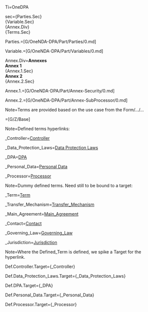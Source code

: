 Ti=OneDPA

sec={Parties.Sec}<br>{Variable.Sec}<br>{Annex.Div}<br>{Terms.Sec}

Parties.=[G/OneNDA-DPA/Part/Parties/0.md]

Variable.=[G/OneNDA-DPA/Part/Variables/0.md]

Annex.Div=<b>Annexes</b><br><b>Annex 1</b><br>{Annex.1.Sec}<br><b>Annex 2 </b><br>{Annex.2.Sec}

Annex.1.=[G/OneNDA-DPA/Part/Annex-Security/0.md]

Annex.2.=[G/OneNDA-DPA/Part/Annex-SubProcessor/0.md]

Note=Terms are provided based on the use case from the Form/.../...

=[G/Z/Base]

Note=Defined terms hyperlinks:

_Controller=<a href='#Def.Controller.Target' class='definedterm'>Controller</a>

_Data_Protection_Laws=<a href='#Def.Data_Protection_Laws.Target' class='definedterm'>Data Protection Laws</a>

_DPA=<a href='#Def.DPA.Target' class='definedterm'>DPA</a>

_Personal_Data=<a href='#Def.Personal_Data.Target' class='definedterm'>Personal Data</a>

_Processor=<a href='#Def.Processor.Target' class='definedterm'>Processor</a>

Note=Dummy defined terms.  Need still to be bound to a target:

_Term=<a href='#Def.Term.Target' class='TBD'>Term</a>

_Transfer_Mechanism=<a href='#Def.Transfer_Mechanism.Target' class='TBD'>Transfer_Mechanism</a>

_Main_Agreement=<a href='#Def.Main_Agreement.Target' class='TBD'>Main_Agreement</a>

_Contact=<a href='#Def.Contact.Target' class='TBD'>Contact</a>

_Governing_Law=<a href='#Def.Governing_Law.Target' class='TBD'>Governing_Law</a>

_Jurisdiction=<a href='#Def.Jurisdiction.Target' class='TBD'>Jurisdiction</a>

Note=Where the Defined_Term is defined, we spike a Target for the hyperlink.

Def.Controller.Target={_Controller}

Def.Data_Protection_Laws.Target={_Data_Protection_Laws}

Def.DPA.Target={_DPA}

Def.Personal_Data.Target={_Personal_Data}

Def.Processor.Target={_Processor}
